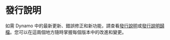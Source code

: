 # 發行說明

如需 Dynamo 中的最新更新、錯誤修正和新功能，請查看[發行說明](https://github.com/DynamoDS/Dynamo/wiki/Release-Notes)或[發行說明歸檔](https://github.com/DynamoDS/Dynamo/wiki/Release-Notes-Archive)。您可以在這兩個地方隨時掌握每個版本中的改進和變更。